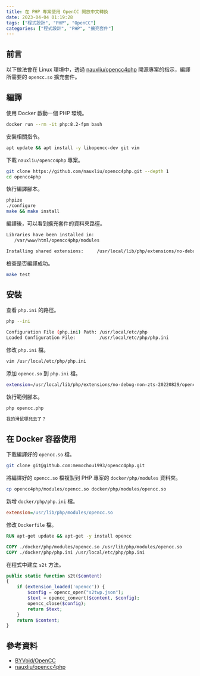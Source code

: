 ```yaml
---
title: 在 PHP 專案使用 OpenCC 開放中文轉換
date: 2023-04-04 01:19:28
tags: ["程式設計", "PHP", "OpenCC"]
categories: ["程式設計", "PHP", "擴充套件"]
---
```


## 前言

以下做法會在 Linux 環境中，透過 [nauxliu/opencc4php](https://github.com/nauxliu/opencc4php) 開源專案的指示，編譯所需要的 `opencc.so` 擴充套件。

## 編譯

使用 Docker 啟動一個 PHP 環境。

```bash
docker run --rm -it php:8.2-fpm bash
```

安裝相關指令。

```bash
apt update && apt install -y libopencc-dev git vim
```

下載 `nauxliu/opencc4php` 專案。

```bash
git clone https://github.com/nauxliu/opencc4php.git --depth 1
cd opencc4php
```

執行編譯腳本。

```bash
phpize
./configure
make && make install
```

編譯後，可以看到擴充套件的資料夾路徑。

```bash
Libraries have been installed in:
   /var/www/html/opencc4php/modules

Installing shared extensions:     /usr/local/lib/php/extensions/no-debug-non-zts-20220829/
```

檢查是否編譯成功。

```bash
make test
```

## 安裝

查看 `php.ini` 的路徑。

```bash
php --ini

Configuration File (php.ini) Path: /usr/local/etc/php
Loaded Configuration File:         /usr/local/etc/php/php.ini
```

修改 `php.ini` 檔。

```bash
vim /usr/local/etc/php/php.ini
```

添加 `opencc.so` 到 `php.ini` 檔。

```bash
extension=/usr/local/lib/php/extensions/no-debug-non-zts-20220829/opencc.so
```

執行範例腳本。

```bash
php opencc.php

我的滑鼠哪兒去了？
```

## 在 Docker 容器使用

下載編譯好的 `opencc.so` 檔。

```bash
git clone git@github.com:memochou1993/opencc4php.git
```

將編譯好的 `opencc.so` 檔複製到 PHP 專案的 `docker/php/modules` 資料夾。

```bash
cp opencc4php/modules/opencc.so docker/php/modules/opencc.so
```

新增 `docker/php/php.ini` 檔。

```ini
extension=/usr/lib/php/modules/opencc.so
```

修改 `Dockerfile` 檔。

```dockerfile
RUN apt-get update && apt-get -y install opencc

COPY ./docker/php/modules/opencc.so /usr/lib/php/modules/opencc.so
COPY ./docker/php/php.ini /usr/local/etc/php/php.ini
```

在程式中建立 `s2t` 方法。

```php
public static function s2t($content)
{
    if (extension_loaded('opencc')) {
        $config = opencc_open("s2twp.json");
        $text = opencc_convert($content, $config);
        opencc_close($config);
        return $text;
    }
    return $content;
}
```

## 參考資料

- [BYVoid/OpenCC](https://github.com/BYVoid/OpenCC)
- [nauxliu/opencc4php](https://github.com/nauxliu/opencc4php)
